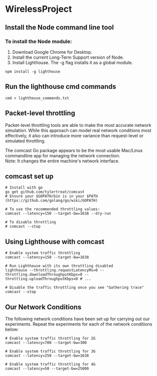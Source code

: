 # WirelessProject

## Install the Node command line tool
### To install the Node module:

1. Download Google Chrome for Desktop.
1. Install the current Long-Term Support version of Node.
1. Install Lighthouse. The -g flag installs it as a global module.

```
npm install -g lighthouse
```

## Run the lighthouse cmd commands

```
cmd < lighthouse_commands.txt
```

## Packet-level throttling

Packet-level throttling tools are able to make the most accurate network simulation. While this approach can model real network conditions most effectively, it also can introduce more variance than request-level or simulated throttling.

The comcast Go package appears to be the most usable Mac/Linux commandline app for managing the network connection.<br>
Note: It changes the entire machine's network interface.

## comcast set up

```
# Install with go
go get github.com/tylertreat/comcast
# Ensure your $GOPATH/bin is in your $PATH (https://github.com/golang/go/wiki/GOPATH)

# To use the recommended throttling values:
comcast --latency=150 --target-bw=1638 --dry-run

# To disable throttling
# comcast --stop
```

## Using Lighthouse with comcast
```
# Enable system traffic throttling
comcast --latency=150 --target-bw=1638

# Run Lighthouse with its own throttling disabled
lighthouse --throttling.requestLatencyMs=0 --throttling.downloadThroughputKbps=0 --throttling.uploadThroughputKbps=0 # ...

# Disable the traffic throttling once you see "Gathering trace"
comcast --stop
```

## Our Network Conditions
The following network conditions have been set up for carrying out our experiments. Repeat the experiments for each of the network conditions below:
```
# Enable system traffic throttling for 2G
comcast --latency=700 --target-bw=300

# Enable system traffic throttling for 3G
comcast --latency=250 --target-bw=1638

# Enable system traffic throttling for 4G
comcast --latency=50 --target-bw=25000
```
